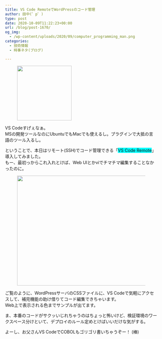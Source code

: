 ```yaml
---
title: VS Code RemoteでWordPressのコード管理
author: 田中(゜p゜)
type: post
date: 2020-10-09T11:22:23+00:00
url: /blog/post-1670/
og_img:
  - /wp-content/uploads/2020/09/computer_programming_man.png
categories:
  - 技術情報
  - 時事ネタ(ブログ)

---
```

<div class="wp-block-image">
  <figure class="aligncenter size-large"><img loading="lazy" width="180" height="180" src="/wp-content/uploads/2020/09/computer_programming_man.png" alt="" class="wp-image-563" srcset="https://tmp-net.biz/wp-content/uploads/2020/09/computer_programming_man.png 180w, https://tmp-net.biz/wp-content/uploads/2020/09/computer_programming_man-150x150.png 150w" sizes="(max-width: 180px) 100vw, 180px" /></figure>
</div>

VS Codeすげぇなぁ。  
MSの開発ツールなのにUbuntuでもMacでも使えるし。プラグインで大抵の言語のツール入るし。

ということで、本日はリモート(SSH)でコード管理できる「<span style="background-color: #00ffff" class="background-color">VS Code Remote</span>」導入してみました。  
もー、最初っからこれ入れとけば、Web UIとかviでチマチマ編集することなかったのに。<figure class="wp-block-image size-large">

<img loading="lazy" width="775" height="362" src="/wp-content/uploads/2020/10/image-6.png" alt="" class="wp-image-1671" srcset="https://tmp-net.biz/wp-content/uploads/2020/10/image-6.png 775w, https://tmp-net.biz/wp-content/uploads/2020/10/image-6-300x140.png 300w, https://tmp-net.biz/wp-content/uploads/2020/10/image-6-768x359.png 768w" sizes="(max-width: 775px) 100vw, 775px" /> </figure> 

ご覧のように、WordPressサーバのCSSファイルに、VS Codeで気軽にアクセスして、補完機能の助け借りてコード編集できちゃいます。  
Web上で表示される色までサンプルが出てます。  
  
ま、本番のコードがサクッいじれちゃうのはちょっと怖いけど、検証環境のワークスペース分けといて、デプロイのルール定めとけばいいだけな気がする。  
  
よーし、お父さんVS CodeでCOBOLもゴリゴリ書いちゃうぞー！ (棒)